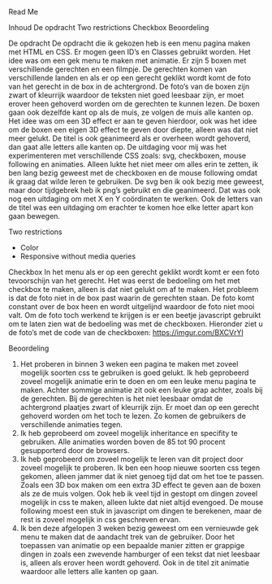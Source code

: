Read Me

Inhoud
De opdracht
Two restrictions
Checkbox
Beoordeling 

De opdracht
De opdracht die ik gekozen heb is een menu pagina maken met HTML en CSS. Er mogen geen ID’s en Classes gebruikt worden. Het idee was om een gek menu te maken met animatie.
Er zijn 5 boxen met verschillende gerechten en een filmpje. De gerechten komen van verschillende landen en als er op een gerecht geklikt wordt komt de foto van het gerecht in de box in de achtergrond. De foto’s van de boxen zijn zwart of kleurrijk waardoor de teksten niet goed leesbaar zijn, er moet erover heen gehoverd worden om de gerechten te kunnen lezen. 
De boxen gaan ook dezelfde kant op als de muis, ze volgen de muis alle kanten op. Het idee was om een 3D effect er aan te geven hierdoor, ook was het idee om de boxen een eigen 3D effect te geven door diepte, alleen was dat niet meer gelukt.
De titel is ook geanimeerd als er overheen wordt gehoverd, dan gaat alle letters alle kanten op.
De uitdaging voor mij was het experimenteren met verschillende CSS zoals: svg, checkboxen, mouse following en animaties. Alleen lukte het niet meer om alles erin te zetten, ik ben lang bezig geweest met de checkboxen en de mouse following omdat ik graag dat wilde leren te gebruiken. De svg ben ik ook bezig mee geweest, maar door tijdgebrek heb ik png’s gebruikt en die geanimeerd. Dat was ook nog een uitdaging om met X en Y coördinaten te werken. Ook de letters van de titel was een uitdaging om erachter te komen hoe elke letter apart kon gaan bewegen.

Two restrictions
-	Color
-	Responsive without media queries

Checkbox
In het menu als er op een gerecht geklikt wordt komt er een foto tevoorschijn van het gerecht. Het was eerst de bedoeling om het met checkbox te maken, alleen is dat niet gelukt om af te maken. Het probleem is dat de foto niet in de box past waarin de gerechten staan. De foto komt constant over de box heen en wordt uitgelijnd waardoor de foto niet mooi valt. Om de foto toch werkend te krijgen is er een beetje javascript gebruikt om te laten zien wat de bedoeling was met de checkboxen.
Hieronder ziet u de foto’s met de code van de checkboxen:
https://imgur.com/BXCVrYl 
 
  
Beoordeling
 

1.	Het proberen in binnen 3 weken een pagina te maken met zoveel mogelijk soorten css te gebruiken is goed gelukt. Ik heb geprobeerd zoveel mogelijk animatie erin te doen en om een leuke menu pagina te maken. Achter sommige animatie zit ook een leuke grap achter, zoals bij de gerechten. Bij de gerechten is het niet leesbaar omdat de achtergrond plaatjes zwart of kleurrijk zijn. Er moet dan op een gerecht gehoverd worden om het toch te lezen. Zo komen de gebruikers de verschillende animaties tegen.
2.	Ik heb geprobeerd om zoveel mogelijk inheritance en specifity te gebruiken. Alle animaties worden boven de 85 tot 90 procent gesupporterd door de browsers.
3.	Ik heb geprobeerd om zoveel mogelijk te leren van dit project door zoveel mogelijk te proberen. Ik ben een hoop nieuwe soorten css tegen gekomen, alleen jammer dat ik niet genoeg tijd dat om het toe te passen. Zoals een 3D box maken om een extra 3D effect te geven aan de boxen als ze de muis volgen. Ook heb ik veel tijd in gestopt om dingen zoveel mogelijk in css te maken, alleen lukte dat niet altijd evengoed. De mouse following moest een stuk in javascript om dingen te berekenen, maar de rest is zoveel mogelijk in css geschreven ervan. 
4.	Ik ben deze afgelopen 3 weken bezig geweest om een vernieuwde gek menu te maken dat de aandacht trek van de gebruiker. Door het toepassen van animatie op een bepaalde manier zitten er grappige dingen in zoals een zwevende hamburger of een tekst dat niet leesbaar is, alleen als erover heen wordt gehoverd. Ook in de titel zit animatie waardoor alle letters alle kanten op gaan.
